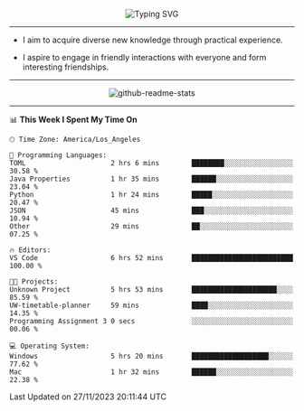 <p align="center">
  <img src="https://readme-typing-svg.demolab.com?font=Fira+Code&weight=500&size=32&duration=2500&pause=1600&center=true&vCenter=true&random=false&width=1024&height=64&lines=Hi+there+%F0%9F%91%8B;I'm+delighted+you+could+make+it+here+%F0%9F%8E%89;I'm+Harry%2C+a+college+student+still+finding+my+way" alt="Typing SVG" />
</p>


---


- I aim to acquire diverse new knowledge through practical experience.

- I aspire to engage in friendly interactions with everyone and form interesting friendships.


---


<p align="center">
  <img src="https://github-readme-stats.vercel.app/api?username=Harry-Jing&show_icons=true" alt="github-readme-stats"/>
</p>


---

<!--START_SECTION:waka-->
📊 **This Week I Spent My Time On** 

```text
🕑︎ Time Zone: America/Los_Angeles

💬 Programming Languages: 
TOML                     2 hrs 6 mins        ████████░░░░░░░░░░░░░░░░░   30.58 % 
Java Properties          1 hr 35 mins        ██████░░░░░░░░░░░░░░░░░░░   23.04 % 
Python                   1 hr 24 mins        █████░░░░░░░░░░░░░░░░░░░░   20.47 % 
JSON                     45 mins             ███░░░░░░░░░░░░░░░░░░░░░░   10.94 % 
Other                    29 mins             ██░░░░░░░░░░░░░░░░░░░░░░░   07.25 % 

🔥 Editors: 
VS Code                  6 hrs 52 mins       █████████████████████████   100.00 % 

🐱‍💻 Projects: 
Unknown Project          5 hrs 53 mins       █████████████████████░░░░   85.59 % 
UW-timetable-planner     59 mins             ████░░░░░░░░░░░░░░░░░░░░░   14.35 % 
Programming Assignment 3 0 secs              ░░░░░░░░░░░░░░░░░░░░░░░░░   00.06 % 

💻 Operating System: 
Windows                  5 hrs 20 mins       ███████████████████░░░░░░   77.62 % 
Mac                      1 hr 32 mins        ██████░░░░░░░░░░░░░░░░░░░   22.38 % 
```


 Last Updated on 27/11/2023 20:11:44 UTC
<!--END_SECTION:waka-->
